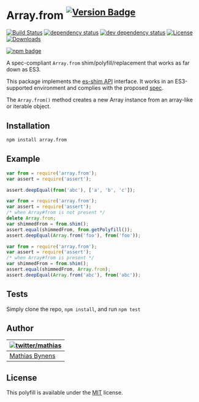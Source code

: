 # Array.from <sup>[![Version Badge][npm-version-svg]][package-url]</sup>

[![Build Status][travis-svg]][travis-url]
[![dependency status][deps-svg]][deps-url]
[![dev dependency status][dev-deps-svg]][dev-deps-url]
[![License][license-image]][license-url]
[![Downloads][downloads-image]][downloads-url]

[![npm badge][npm-badge-png]][package-url]

A spec-compliant `Array.from` shim/polyfill/replacement that works as far down as ES3.

This package implements the [es-shim API](https://github.com/es-shims/api) interface. It works in an ES3-supported environment and complies with the proposed [spec](http://www.ecma-international.org/ecma-262/6.0/#sec-array.from).

The `Array.from()` method creates a new Array instance from an array-like or iterable object.

## Installation

```bash
npm install array.from
```

## Example

```js
var from = require('array.from');
var assert = require('assert');

assert.deepEqual(from('abc'), ['a', 'b', 'c']);
```

```js
var from = require('array.from');
var assert = require('assert');
/* when Array#from is not present */
delete Array.from;
var shimmedFrom = from.shim();
assert.equal(shimmedFrom, from.getPolyfill());
assert.deepEqual(Array.from('foo'), from('foo'));
```

```js
var from = require('array.from');
var assert = require('assert');
/* when Array#from is present */
var shimmedFrom = from.shim();
assert.equal(shimmedFrom, Array.from);
assert.deepEqual(Array.from('abc'), from('abc'));
```

## Tests
Simply clone the repo, `npm install`, and run `npm test`

## Author

| [![twitter/mathias](https://gravatar.com/avatar/24e08a9ea84deb17ae121074d0f17125?s=70)](https://twitter.com/mathias "Follow @mathias on Twitter") |
|---|
| [Mathias Bynens](https://mathiasbynens.be/) |

## License

This polyfill is available under the [MIT](https://mths.be/mit) license.

[package-url]: https://npmjs.org/package/array.from
[npm-version-svg]: http://versionbadg.es/mathiasbynens/Array.from.svg
[travis-svg]: https://travis-ci.org/mathiasbynens/Array.from.svg
[travis-url]: https://travis-ci.org/mathiasbynens/Array.from
[deps-svg]: https://david-dm.org/mathiasbynens/Array.from.svg
[deps-url]: https://david-dm.org/mathiasbynens/Array.from
[dev-deps-svg]: https://david-dm.org/mathiasbynens/Array.from/dev-status.svg
[dev-deps-url]: https://david-dm.org/mathiasbynens/Array.from#info=devDependencies
[npm-badge-png]: https://nodei.co/npm/array.from.png?downloads=true&stars=true
[license-image]: http://img.shields.io/npm/l/array.from.svg
[license-url]: LICENSE
[downloads-image]: http://img.shields.io/npm/dm/array.from.svg
[downloads-url]: http://npm-stat.com/charts.html?package=array.from
